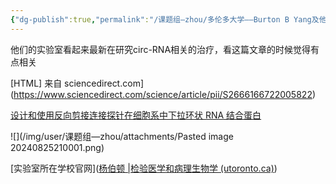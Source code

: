 ```yaml
---
{"dg-publish":true,"permalink":"/课题组—zhou/多伦多大学——Burton B Yang及他的博后 yafei Li/","dgPassFrontmatter":true}
---
```


他们的实验室看起来最新在研究circ-RNA相关的治疗，看这篇文章的时候觉得有点相关

[HTML] 来自 sciencedirect.com](https://www.sciencedirect.com/science/article/pii/S2666166722005822)

[设计和使用反向剪接连接探针在细胞系中下拉环状 RNA 结合蛋白](https://www.sciencedirect.com/science/article/pii/S2666166722005822)

![](/img/user/课题组—zhou/attachments/Pasted image 20240825210001.png)

[实验室所在学校官网]([杨伯顿 |检验医学和病理生物学 (utoronto.ca)](https://lmp.utoronto.ca/faculty/burton-yang))

